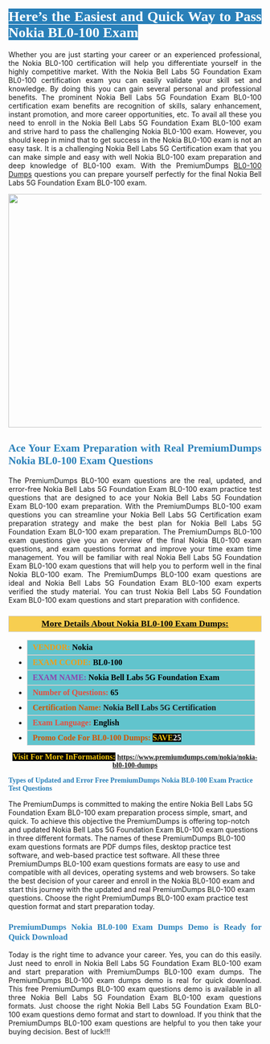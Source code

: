 <h1 style="text-align: justify;"><span style="color:#ffffff;"><span style="font-family:Georgia,serif;"><strong><span style="background-color:#2980b9;">Here’s the Easiest and Quick Way to Pass Nokia BL0-100 Exam</span></strong></span></span></h1>

<p style="text-align: justify;">Whether you are just starting your career or an experienced professional, the Nokia BL0-100 certification will help you differentiate yourself in the highly competitive market. With the Nokia Bell Labs 5G Foundation Exam BL0-100 certification exam you can easily validate your skill set and knowledge. By doing this you can gain several personal and professional benefits. The prominent Nokia Bell Labs 5G Foundation Exam BL0-100 certification exam benefits are recognition of skills, salary enhancement, instant promotion, and more career opportunities, etc. To avail all these you need to enroll in the Nokia Bell Labs 5G Foundation Exam BL0-100 exam and strive hard to pass the challenging Nokia BL0-100 exam. However, you should keep in mind that to get success in the Nokia BL0-100 exam is not an easy task. It is a challenging Nokia Bell Labs 5G Certification exam that you can make simple and easy with well Nokia BL0-100 exam preparation and deep knowledge of BL0-100 exam. With the PremiumDumps <a href="https://www.premiumdumps.com/nokia/nokia-bl0-100-dumps">BL0-100 Dumps</a> questions you can prepare yourself perfectly for the final Nokia Bell Labs 5G Foundation Exam BL0-100 exam.</p>

<p style="text-align: center;"><a href="https://www.premiumdumps.com/nokia/nokia-bl0-100-dumps"><img alt="" src="https://i.imgur.com/KJGzbJ2.jpeg" style="width: 700px; height: 465px;" /></a></p>

<h2 style="text-align: justify;"><span style="color:#2980b9;"><span style="font-family:Georgia,serif;"><strong>Ace Your Exam Preparation with Real PremiumDumps Nokia BL0-100 Exam Questions</strong></span></span></h2>

<p style="text-align: justify;">The PremiumDumps BL0-100 exam questions are the real, updated, and error-free Nokia Bell Labs 5G Foundation Exam BL0-100 exam practice test questions that are designed to ace your Nokia Bell Labs 5G Foundation Exam BL0-100 exam preparation. With the PremiumDumps BL0-100 exam questions you can streamline your Nokia Bell Labs 5G Certification exam preparation strategy and make the best plan for Nokia Bell Labs 5G Foundation Exam BL0-100 exam preparation. The PremiumDumps BL0-100 exam questions give you an overview of the final Nokia BL0-100 exam questions, and exam questions format and improve your time exam time management. You will be familiar with real Nokia Bell Labs 5G Foundation Exam BL0-100 exam questions that will help you to perform well in the final Nokia BL0-100 exam. The PremiumDumps BL0-100 exam questions are ideal and Nokia Bell Labs 5G Foundation Exam BL0-100 exam experts verified the study material. You can trust Nokia Bell Labs 5G Foundation Exam BL0-100 exam questions and start preparation with confidence.</p>

<h3 style="background: #f7ce50; border: 1px solid rgb(204, 204, 204); padding: 5px 10px; text-align: center;"><span style="font-family:Georgia,serif;"><u><u><span style="color:#000000;"><span style="font-size:11pt"><span style="line-height:normal"><b><span style="font-size:13.0pt"><span cambria="">More Details About Nokia BL0-100 Exam Dumps:</span></span></b></span></span></span></u></u></span></h3>

<ul>
	<li style="margin:0cm 10pt">
	<div style="background:#61c4cd; border: 1px solid rgb(204, 204, 204); padding: 5px 10px; text-align: justify;"><span style="font-family:Georgia,serif;"><span style="font-size:11pt"><span style="line-height:normal"><b><span style="font-size:12.0pt"><span new="" roman="" times=""><span style="color:#f39c12;">VENDOR:</span> <span style="color:#000000;">Nokia</span></span></span></b></span></span></span></div>
	</li>
	<li style="margin:0cm 10pt">
	<div style="background: #61c4cd; border: 1px solid rgb(204, 204, 204); padding: 5px 10px; text-align: justify;"><span style="font-family:Georgia,serif;"><span style="font-size:11pt"><span style="line-height:normal"><b><span style="font-size:12.0pt"><span new="" roman="" times=""><span style="color:#f39c12;">EXAM CCODE:</span> <span style="color:#000000;">BL0-100</span></span></span></b></span></span></span></div>
	</li>
	<li style="margin:0cm 10pt">
	<div style="background: #61c4cd; border: 1px solid rgb(204, 204, 204); padding: 5px 10px; text-align: justify;"><span style="font-family:Georgia,serif;"><span style="font-size:11pt"><span style="line-height:normal"><b><span style="font-size:12.0pt"><span new="" roman="" times=""><span style="color:#8e44ad;">EXAM NAME:</span> <span style="color:#000000;">Nokia Bell Labs 5G Foundation Exam</span></span></span></b></span></span></span></div>
	</li>
	<li style="margin:0cm 10pt">
	<div style="background: #61c4cd; border: 1px solid rgb(204, 204, 204); padding: 5px 10px;"><span style="font-family:Georgia,serif;"><span style="font-size:11pt"><span style="line-height:normal"><b><span style="font-size:12.0pt"><span new="" roman="" times=""><span style="color:#e74c3c;">Number of Questions:</span><span style="color:#000000;"><span style="color:#f1c40f;"> </span>65</span></span></span></b></span></span></span></div>
	</li>
	<li style="margin:0cm 10pt">
	<div style="background: #61c4cd; border: 1px solid rgb(204, 204, 204); padding: 5px 10px; text-align: justify;"><span style="font-family:Georgia,serif;"><span style="font-size:11pt"><span style="line-height:normal"><b><span style="font-size:12.0pt"><span new="" roman="" times=""><span style="color:#d35400;">Certification Name:</span> Nokia Bell Labs 5G Certification</span></span></b></span></span></span></div>
	</li>
	<li style="margin:0cm 10pt">
	<div style="background: #61c4cd; border: 1px solid rgb(204, 204, 204); padding: 5px 10px; text-align: justify;"><span style="font-family:Georgia,serif;"><span style="font-size:11pt"><span style="line-height:normal"><b><span style="font-size:12.0pt"><span new="" roman="" times=""><span style="color:#e74c3c;">Exam Language:</span> <span style="color:#000000;">English</span></span></span></b></span></span></span></div>
	</li>
	<li style="margin:0cm 10pt">
	<div style="background: #61c4cd; border: 1px solid rgb(204, 204, 204); padding: 5px 10px;"><span style="font-family:Georgia,serif;"><span style="font-size:11pt"><span style="line-height:normal"><b><span style="font-size:12.0pt"><span new="" roman="" times=""><span style="color:#d35400;">Promo Code For BL0-100 Dumps:</span><span style="color:#f1c40f;"> <span style="background-color:#000000;">SAVE</span></span><span style="color:#ffffff;"><span style="background-color:#000000;">25</span></span></span></span></b></span></span></span></div>
	</li>
</ul>

<p style="text-align: center;"><span style="font-family:Georgia,serif;"><strong><span style="font-size:16px;"><span style="color:#f1c40f;"><span style="background-color:#000000;">Visit For More InFormations:</span></span></span> <a href="https://www.premiumdumps.com/nokia/nokia-bl0-100-dumps">https://www.premiumdumps.com/nokia/nokia-bl0-100-dumps</a></strong></span></p>

<p><span style="color:#2980b9;"><span style="font-family:Georgia,serif;"><strong><strong><strong>Types of Updated and Error Free PremiumDumps Nokia BL0-100 Exam Practice Test Questions</strong></strong></strong></span></span></p>

<p>The PremiumDumps is committed to making the entire Nokia Bell Labs 5G Foundation Exam BL0-100 exam preparation process simple, smart, and quick. To achieve this objective the PremiumDumps is offering top-notch and updated Nokia Bell Labs 5G Foundation Exam BL0-100 exam questions in three different formats. The names of these PremiumDumps BL0-100 exam questions formats are PDF dumps files, desktop practice test software, and web-based practice test software. All these three PremiumDumps BL0-100 exam questions formats are easy to use and compatible with all devices, operating systems and web browsers. So take the best decision of your career and enroll in the Nokia BL0-100 exam and start this journey with the updated and real PremiumDumps BL0-100 exam questions. Choose the right PremiumDumps BL0-100 exam practice test question format and start preparation today.</p>

<h3 style="text-align: justify;"><span style="color:#2980b9;"><span style="font-family:Georgia,serif;"><strong><strong><strong>PremiumDumps Nokia BL0-100 Exam Dumps Demo is Ready for Quick Download</strong></strong></strong></span></span></h3>

<p style="text-align: justify;">Today is the right time to advance your career. Yes, you can do this easily. Just need to enroll in Nokia Bell Labs 5G Foundation Exam BL0-100 exam and start preparation with PremiumDumps BL0-100 exam dumps. The PremiumDumps BL0-100 exam dumps demo is real for quick download. This free PremiumDumps BL0-100 exam questions demo is available in all three Nokia Bell Labs 5G Foundation Exam BL0-100 exam questions formats. Just choose the right Nokia Bell Labs 5G Foundation Exam BL0-100 exam questions demo format and start to download. If you think that the PremiumDumps BL0-100 exam questions are helpful to you then take your buying decision. Best of luck!!!</p>
